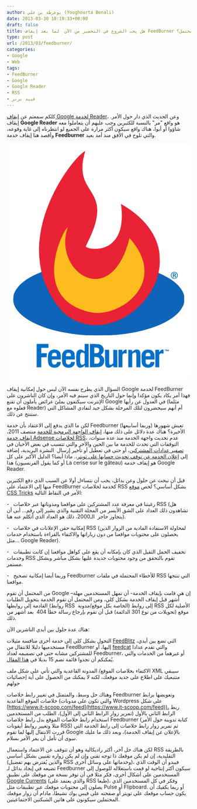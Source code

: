 ```yaml
---
author: يوغرطة بن علي (Youghourta Benali)
date: 2013-03-30 10:19:33+00:00
draft: false
title: هل يجب الشروع في التحضير من الآن  لما بعد إيقاف FeedBurner المحتمل؟
type: post
url: /2013/03/feedburner/
categories:
- Google
- Web
tags:
- FeedBurner
- Google
- Google Reader
- RSS
- فييد برنر
---
```


كلكم سمعتم عن [إيقاف Google لخدمة Reader](https://www.it-scoop.com/2013/03/google-reader/)، وعن الحديث الذي دار حول الأمر. إيقاف **Google Reader** هو واقع "مر" بالنسبة للكثيرين وجب عليهم أن يتعاملوا معه شاؤوا أو أبوا، هناك واقع سيكون أكثر مرارة على الجميع لو انتظرناه إلى غاية وقوعه، وأقصد هنا إيقاف خدمة **Feedburner** والتي تلوح في الأفق منذ أمد بعيد.




[![feedburner_logo](feedburner_logo.png)
](feedburner_logo.png)




السؤال الذي يطرح نفسه الآن ليس حول إمكانية إيقاف Google لخدمة FeedBurner فهذا أمر يكاد يكون مؤكدا وإنما حول التاريخ الذي سيتم فيه الأمر، وإن كان الناشرون على الإنترنت سيكتفون بملئ عرائض يأملون أن تقنع Google في العدول عن رأيها (مثلما فعلوه مع Reader) أم أنهم سيحضرون لتلك المرحلة بشكل جيد لتفادي المشاكل التي ستنتج عن ذلك.




لكن ما الذي يدفع إلى الاعتقاد بأن خدمة Feedburner تعيش شهورها (وربما أسابيعها) الأخيرة؟ هناك عدة دلائل على ذلك منها، [إيقاف الواجهة البرمجية للخدمة](http://googlecode.blogspot.com/2011/05/spring-cleaning-for-some-of-our-apis.html) منتصف 2011، [إيقاف خدمة Adsense لخلاصات RSS](http://adsenseforfeeds.blogspot.com/2012/07/saying-goodbye-to-adsense-for-feeds-blog.html)، عدم تحديث واجهة الخدمة منذ عدة سنوات، التوقفات التي تحدث للخدمة ما بين الحين والآخر والتي تتسبب في بعض الأحيان في [تصفير عدادات المشتركين](https://www.it-scoop.com/2011/12/feedburner-feed-count-zero/)، أو حتى في تعطيل أو تأخير إرسال  النشرة البريدية، إضافة إلى [إعلان الخدمة عن توقف تحديث حسابها على تويتر](https://twitter.com/FeedBurner/status/228554988127911936)،. ماذا أيضا؟ الدليل الأكبر على كل هذا (أو كما يقول الفرنسيون La cerise sur le gâteau) هو إيقاف خدمة Google Reader.




قبل أن نبحث عن حلول وعن بدائل، يجب أن نتساءل أولا عن السبب الذي دفع الكثيرين منها إلى الاعتماد على FeedBurner كخدمة لخلاصات RSS بشكل أساسي؟ لخص [موقع CSS Tricks](http://css-tricks.com/lets-say-feedburner-shuts-down/) الأمر في النقاط التالية:




<!-- more -->




-   رغبتنا في معرفة عدد المشتركين على مواقعنا ومدوناتها عبر خلاصات RSS (هل تشاهدون ذلك العداد على الشق الأيسر من المجلة التقنية والذي يشير إلى رقم... أبى أن يتجاوز حاجز  الـ2000، ذلك هو العداد الذي أتكلم عنه هنا).




-   إمكانية حقن الإعلانات في خلاصات RSS (لمحاولة الاستفادة المادية من الزوار الذين يحصلون على محتويات مواقعنا من دون زياراتها والاكتفاء بالقراءة باستخدام خدمات مثل... Google Reader).




-   تخفيف الحمل الثقيل الذي كان بإمكانه أن يقع على كواهل مواقعنا إن كانت تطبيقات وخدمات RSS تقوم بالتحقق من وجود محتويات جديدة عليها بشكل مباشر وبشكل مستمر.




-   وربما أيضا إمكانية تصحيح Feedburner للأخطاء المحتملة في ملفات RSS التي تنتجها مواقعنا.




من المحتمل أن تقوم Google –إن هي قامت بإيقاف الخدمة- أن تمهل المستخدمين مهلة أشهر قبل إيقاف الخدمة بشكل كلي، ومن المحتمل أن تقوم الخدمة بتحويل الطلبات القادمة إلى روابطها (روابط RSS  الخاصة بكل موقع/مدونة) إلى روابط RSS الأصلية لكل موقع (تحويلات من نوع 301 الدائمة) قبل أن تقوم بإرجاع رسالة خطأ 404  بعد أشهر من ذلك.




هناك عدة حلول بين أيدي الناشرين الآن:




التحول بشكل كلي إلى خدمة أخرى منافسة مثيلات [FeedBlitz](http://www.feedblitz.com/) ،التي تضع بين أيدي مستخدميها دليلا للانتقال من FeedBurner إليها، أو [feedcat](http://www.feedcat.net/) والتي تقدم عدادا للمشتركين مشابه حتى في تصميمه لعداد Feedburner، أو غيرهما من الخدمات والتي يُمكنكم أن تجدوا قائمة تضم 15 بديلا في [هذا المقال](http://www.kevinmuldoon.com/feedburner-alternatives/).




الاكتفاء بخلاصات الموقع/ المدونة القاعدية والتي تأتي على شكل ملف XML سيبقي متتبعيك على اطلاع على جديد موقعك، لكنه لا يمكنك من الحصول على أية إحصائيات حولهم




وهناك حل وسط، والمتمثل في تغيير رابط خلاصات Feedburner وتعويضها برابط خلاصات الموقع القاعدية (والتي تكون على مدونات Wordpress على شكل [https://www.it-scoop.com/feed](https://www.it-scoop.com/feed))، ربط الرابط الثاني بالأول (تمرير زوار الرابط الثاني إلى الأول)، الطلب من المستخدمين استخدام رابط خلاصات الموقع بدل رابط خلاصات Feedburner (كتابة تدوينة حول الأمر مثلا وتغيير روابط أيقونات RSS) ثم تمرير زوار رابط خلاصات إلى رابط الخدمة التي قررت الانتقال إليها لما تقوم Google بالإعلان عن إيقاف الخدمة)، وبعد ذلك ما عليك سوى أن تأمل أن يمر الأمر بسلام.




لكن هناك حل آخر، أكثر راديكالية وهو أن تتوقف عن الاعتماد واستعمال RSS بالطريقة التقليدية، إن لم يكن موقعك ذا توجه تقني وإن لم يكن زواره تقنيين بشكل أساسي (والذين يُفترض بهم تفضيل RSS وخدماتها على وسائل أخرى)، فيبدو أن الوقت الذي تضيعه في إيجاد بدائل لـ Feedburner سيكون أكثر إنتاجية لو قمت باستغلاله للوصول إلى المستخدمين على أشكال أخرى، فكر مثلا في أن توفر نسخة من موقعك على تطبيق [Google Currents](https://www.google.com/producer/currents) (والذي يعتمد على RSS طبعا)، وفكر في كل المستخدمين الذي يصلون إلى محتويات موقعك عبر تطبيقات مثل Pulse أو Flipboard. أو ربما يكفيك أن يكون حساب موقعك على تويتر أو صفحته على فيس بوك نشيطا، مادام أن زوار موقعك المحتملين سيكونون على هاتين الشبكتين الاجتماعيتين.
